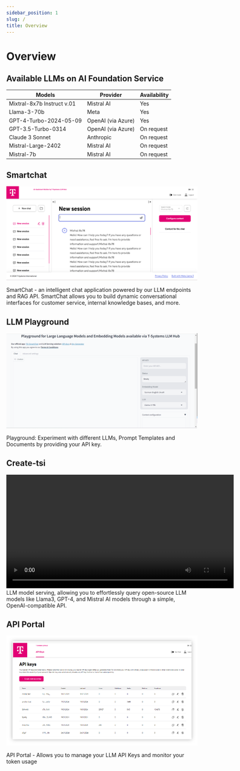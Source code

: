 ```yaml
---
sidebar_position: 1
slug: /
title: Overview
---
```


# Overview

## Available LLMs on AI Foundation Service

| Models | Provider | Availability |
| --------------- | --------------- | --------------- |
| Mixtral-8x7b Instruct v.01   | Mistral AI  | Yes   |
| Llama-3-70b   | Meta    | Yes   |
| GPT-4-Turbo-2024-05-09  | OpenAI (via Azure)    | Yes   |
| GPT-3.5-Turbo-0314  | OpenAI (via Azure)     | On request   |
| Claude 3 Sonnet  | Anthropic    | On request   |
| Mistral-Large-2402  | Mistral AI   | On request   |
| Mistral-7b  | Mistral AI   | On request   |


## Smartchat

![smart chat](smart-chat.png)

SmartChat - an intelligent chat application powered by our LLM endpoints and RAG API. SmartChat allows you to build dynamic conversational interfaces for customer service, internal knowledge bases, and more.

## LLM Playground

![llm-playground](playground.png)

Playground: Experiment with different LLMs, Prompt Templates and Documents by providing your API key. 

## Create-tsi

<video width="600" controls>
  <source src="/img/create-tsi.mp4" type="video/mp4"> </source>
</video>
LLM model serving, allowing you to effortlessly query open-source LLM models like Llama3, GPT-4, and Mistral AI models through a simple, OpenAI-compatible API.

## API Portal

![api-portal](api-portal.png)

API Portal - Allows you to manage your LLM API Keys and monitor your token usage
